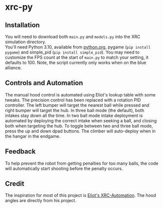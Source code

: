 # xrc-py

## Installation
You will need to download both `main.py` and `models.py` into the XRC simulation directory.  
You'll need Python 3.10, available from [python.org](https://www.python.org/downloads/), pygame (`pip install pygame`) and simple_pid (`pip install simple_pid`).
You may need to customize the FPS count at the start of `main.py` to match your setting, it defaults to 100.  Note, the script currently only works when on the blue alliance.

## Controls and Automation
The manual hood control is automated using Eliot's lookup table with some tweaks.  The precision control has been replaced with a rotation PID controller.  The left bumper will target the nearest ball while pressed and right bumper will target the hub.  In three ball mode (the default), both intakes stay down all the time.  In two ball mode intake deployment is automated by deploying the correct intake when seeking a ball, and closing both when targeting the hub.  To toggle between two and three ball mode, press the up and down dpad buttons.  The climber will auto-deploy when in the hangar in the endgame.

## Feedback
To help prevent the robot from getting penalties for too many balls, the code will automatically start shooting before the penalty occurs.

## Credit
The inspiration for most of this project is [Eliot's XRC-Automation](https://github.com/Coolgamertag/xRc-Automation).  The hood angles are directly from his project.
